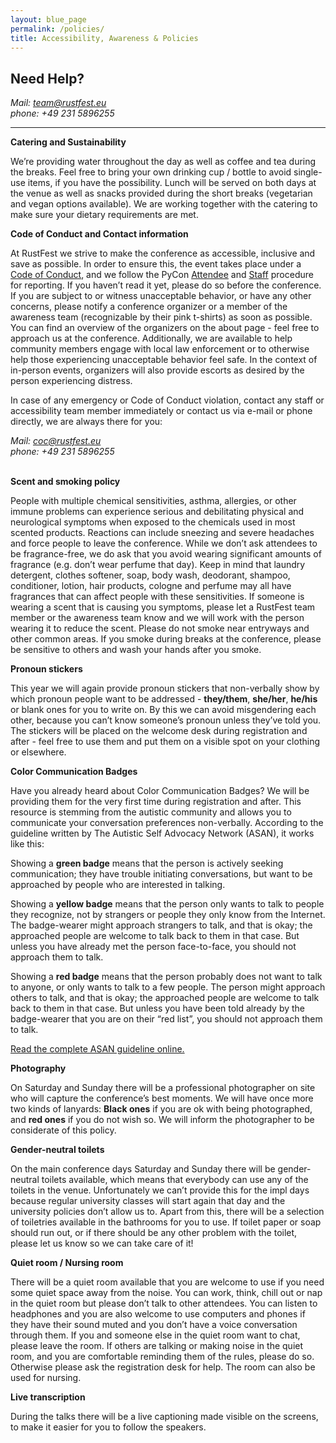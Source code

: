 ```yaml
---
layout: blue_page
permalink: /policies/
title: Accessibility, Awareness & Policies
---
```


<h2>Need Help?</h2>

<address>
Mail: <a href="mailto:team@rustfest.eu">team@rustfest.eu</a>
<br>
phone: +49 231 5896255
</address>

---

**Catering and Sustainability**

We’re providing water throughout the day as well as coffee and tea during the breaks. Feel free to bring your own drinking cup / bottle to avoid single-use items, if you have the possibility. Lunch will be served on both days at the venue as well as snacks provided during the short breaks (vegetarian and vegan options available). We are working together with the catering to make sure your dietary requirements are met. 

**Code of Conduct and Contact information**

At RustFest we strive to make the conference as accessible, inclusive and save as possible. In order to ensure this, the event takes place under a [Code of Conduct](/code-of-conduct), and we follow the PyCon [Attendee](https://us.pycon.org/2018/about/code-of-conduct/attendee-procedure/) and [Staff](https://us.pycon.org/2018/about/code-of-conduct/staff-procedure/) procedure for reporting. If you haven’t read it yet, please do so before the conference. If you are subject to or witness unacceptable behavior, or have any other concerns, please notify a conference organizer or a member of the awareness team (recognizable by their pink t-shirts) as soon as possible. You can find an overview of the organizers on the about page - feel free to approach us at the conference. Additionally, we are available to help community members engage with local law enforcement or to otherwise help those experiencing unacceptable behavior feel safe. In the context of in-person events, organizers will also provide escorts as desired by the person experiencing distress.

In case of any emergency or Code of Conduct violation, contact any staff or accessibility team member immediately or contact us via e-mail or phone directly, we are always there for you:

<address>
Mail: <a href="mailto:coc@rustfest.eu">coc@rustfest.eu</a>
<br>
phone: +49 231 5896255
</address>

<br>

**Scent and smoking policy**

People with multiple chemical sensitivities, asthma, allergies, or other immune problems can experience serious and debilitating physical and neurological symptoms when exposed to the chemicals used in most scented products. Reactions can include sneezing and severe headaches and force people to leave the conference. While we don’t ask attendees to be fragrance-free, we do ask that you avoid wearing significant amounts of fragrance (e.g. don’t wear perfume that day). Keep in mind that laundry detergent, clothes softener, soap, body wash, deodorant, shampoo, conditioner, lotion, hair products, cologne and perfume may all have fragrances that can affect people with these sensitivities. If someone is wearing a scent that is causing you symptoms, please let a RustFest team member or the awareness team know and we will work with the person wearing it to reduce the scent. Please do not smoke near entryways and other common areas. If you smoke during breaks at the conference, please be sensitive to others and wash your hands after you smoke.

**Pronoun stickers**

This year we will again provide pronoun stickers that non-verbally show by which pronoun people want to be addressed - **they/them**, **she/her**, **he/his** or blank ones for you to write on. By this we can avoid misgendering each other, because you can’t know someone’s pronoun unless they’ve told you. The stickers will be placed on the welcome desk during registration and after - feel free to use them and put them on a visible spot on your clothing or elsewhere.

**Color Communication Badges**

Have you already heard about Color Communication Badges? We will be providing them for the very first time during registration and after. This resource is stemming from the autistic community and allows you to communicate your conversation preferences non-verbally. According to the guideline written by The Autistic Self Advocacy Network (ASAN), it works like this:

Showing a **green badge** means that the person is actively seeking communication; they have trouble initiating conversations, but want to be approached by people who are interested in talking.

Showing a **yellow badge** means that the person only wants to talk to people they recognize, not by strangers or people they only know from the Internet. The badge-wearer might approach strangers to talk, and that is okay; the approached people are welcome to talk back to them in that case. But unless you have already met the person face-to-face, you should not approach them to talk.

Showing a **red badge** means that the person probably does not want to talk to anyone, or only wants to talk to a few people. The person might approach others to talk, and that is okay; the approached people are welcome to talk back to them in that case. But unless you have been told already by the badge-wearer that you are on their “red list”, you should not approach them to talk.

[Read the complete ASAN guideline online.](https://autisticadvocacy.org/wp-content/uploads/2014/02/ColorCommunicationBadges.pdf)

**Photography**

On Saturday and Sunday there will be a professional photographer on site who will capture the conference’s best moments. We will have once more two kinds of lanyards: **Black ones** if you are ok with being photographed, and **red ones** if you do not wish so. We will inform the photographer to be considerate of this policy.

**Gender-neutral toilets**

On the main conference days Saturday and Sunday there will be gender-neutral toilets available, which means that everybody can use any of the toilets in the venue. Unfortunately we can’t provide this for the impl days because regular university classes will start again that day and the university policies don’t allow us to.
Apart from this, there will be a selection of toiletries available in the bathrooms for you to use. If toilet paper or soap should run out, or if there should be any other problem with the toilet, please let us know so we can take care of it!

**Quiet room / Nursing room**

There will be a quiet room available that you are welcome to use if you need some quiet space away from the noise.
You can work, think, chill out or nap in the quiet room but please don’t talk to other attendees. You can listen to headphones and you are also welcome to use computers and phones if they have their sound muted and you don’t have a voice conversation through them. If you and someone else in the quiet room want to chat, please leave the room. If others are talking or making noise in the quiet room, and you are comfortable reminding them of the rules, please do so. Otherwise please ask the registration desk for help. The room can also be used for nursing.

**Live transcription**

During the talks there will be a live captioning made visible on the screens, to make it easier for you to follow the speakers.

